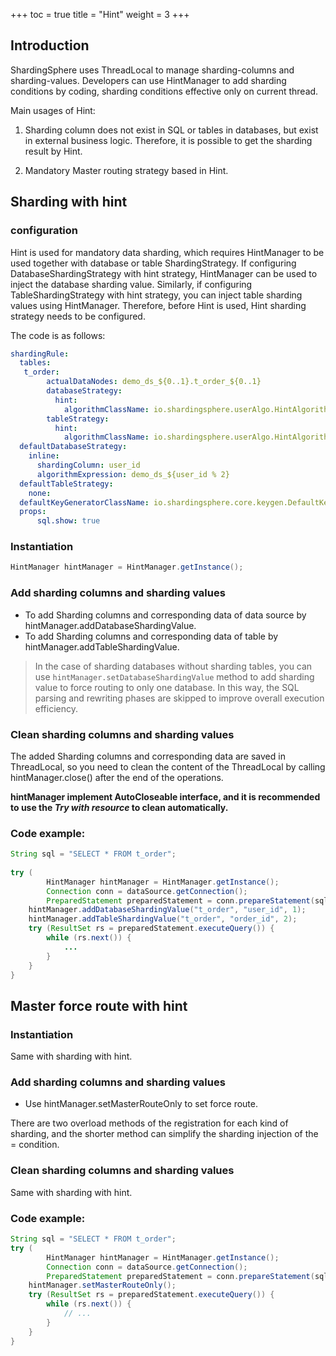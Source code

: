 +++
toc = true
title = "Hint"
weight = 3
+++

## Introduction

ShardingSphere uses ThreadLocal to manage sharding-columns and sharding-values. Developers can use HintManager to add sharding conditions by coding, sharding conditions effective only on current thread.

Main usages of Hint:

1. Sharding column does not exist in SQL or tables in databases, but exist in external business logic. Therefore, it is possible to get the sharding result by Hint.

2. Mandatory Master routing strategy based in Hint.

## Sharding with hint

### configuration

Hint is used for mandatory data sharding, which requires HintManager to be used together with database or table ShardingStrategy. If configuring DatabaseShardingStrategy with hint strategy, HintManager can be used to inject the database sharding value. 
Similarly, if configuring TableShardingStrategy with hint strategy, you can inject table sharding values using HintManager. Therefore, before Hint is used, Hint sharding strategy needs to be configured.

The code is as follows:

```yaml
shardingRule:
  tables:
   t_order:
        actualDataNodes: demo_ds_${0..1}.t_order_${0..1}
        databaseStrategy:
          hint:
            algorithmClassName: io.shardingsphere.userAlgo.HintAlgorithm
        tableStrategy:
          hint:
            algorithmClassName: io.shardingsphere.userAlgo.HintAlgorithm
  defaultDatabaseStrategy:
    inline:
      shardingColumn: user_id
      algorithmExpression: demo_ds_${user_id % 2}
  defaultTableStrategy:
    none:
  defaultKeyGeneratorClassName: io.shardingsphere.core.keygen.DefaultKeyGenerator
  props:
      sql.show: true
```

### Instantiation

```java
HintManager hintManager = HintManager.getInstance();
```

### Add sharding columns and sharding values

- To add Sharding columns and corresponding data of data source by hintManager.addDatabaseShardingValue.
- To add Sharding columns and corresponding data of table by hintManager.addTableShardingValue.

> In the case of sharding databases without sharding tables, you can use `hintManager.setDatabaseShardingValue` method to add sharding value to force routing to only one database. 
In this way, the SQL parsing and rewriting phases are skipped to improve overall execution efficiency.

### Clean sharding columns and sharding values

The added Sharding columns and corresponding data are saved in ThreadLocal, so you need to clean the content of the ThreadLocal by calling hintManager.close() after the end of the operations.

__hintManager implement AutoCloseable interface, and it is recommended to use the *Try with resource* to clean automatically.__

### Code example:

```java
String sql = "SELECT * FROM t_order";
        
try (
        HintManager hintManager = HintManager.getInstance();
        Connection conn = dataSource.getConnection();
        PreparedStatement preparedStatement = conn.prepareStatement(sql)) {
    hintManager.addDatabaseShardingValue("t_order", "user_id", 1);
    hintManager.addTableShardingValue("t_order", "order_id", 2);
    try (ResultSet rs = preparedStatement.executeQuery()) {
        while (rs.next()) {
            ...
        }
    }
}
```

## Master force route with hint

### Instantiation

Same with sharding with hint.

### Add sharding columns and sharding values

- Use hintManager.setMasterRouteOnly to set force route.

There are two overload methods of the registration for each kind of sharding, and the shorter method can simplify the sharding injection of the = condition.

### Clean sharding columns and sharding values

Same with sharding with hint.

### Code example:

```java
String sql = "SELECT * FROM t_order";
try (
        HintManager hintManager = HintManager.getInstance();
        Connection conn = dataSource.getConnection();
        PreparedStatement preparedStatement = conn.prepareStatement(sql)) {
    hintManager.setMasterRouteOnly();
    try (ResultSet rs = preparedStatement.executeQuery()) {
        while (rs.next()) {
            // ...
        }
    }
}
```
